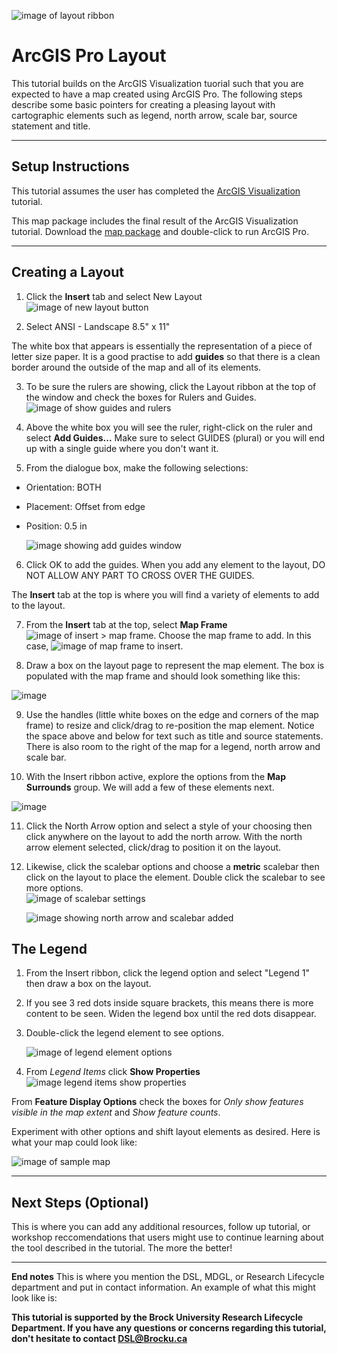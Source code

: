   ![image of layout ribbon](https://github.com/BrockDSL/ArcGIS-Layout/assets/45638590/efb732a9-53c3-40d1-b01b-09757c36b5f9)

# ArcGIS Pro Layout
This tutorial builds on the ArcGIS Visualization tuorial such that you are expected to have a map created using ArcGIS Pro. The following steps describe some basic pointers for creating a pleasing layout with cartographic elements such as legend, north arrow, scale bar, source statement and title.


----

## Setup Instructions
This tutorial assumes the user has completed the [ArcGIS Visualization](https://brockdsl.github.io/ArcGIS_Visualization/) tutorial.

This map package includes the final result of the ArcGIS Visualization tutorial. Download the [map package](https://github.com/BrockDSL/ArcGIS-Layout/blob/main/ArcGISLayout.mpkx) and double-click to run ArcGIS Pro.

----

## Creating a Layout
1. Click the **Insert** tab and select New Layout ![image of new layout button](https://github.com/BrockDSL/ArcGIS-Layout/assets/45638590/53e18e94-3d3e-4345-92d2-3b01117532f7)
 
2. Select ANSI - Landscape 8.5" x 11"

The white box that appears is essentially the representation of a piece of letter size paper. It is a good practise to add **guides** so that there is a clean border around the outside of the map and all of its elements.

3. To be sure the rulers are showing, click the Layout ribbon at the top of the window and check the boxes for Rulers and Guides.
![image of show guides and rulers](https://github.com/BrockDSL/ArcGIS-Layout/assets/45638590/0b5ed6c3-2581-4dd5-ac72-05572e9b8e05)

4. Above the white box you will see the ruler, right-click on the ruler and select **Add Guides...** Make sure to select GUIDES (plural) or you will end up with a single guide where you don't want it.

5. From the dialogue box, make the following selections:
- Orientation: BOTH
- Placement: Offset from edge
- Position: 0.5 in

   ![image showing add guides window](https://user-images.githubusercontent.com/45638590/229173445-5bb1b068-393d-4c35-990e-0492bd71fd13.png)

6. Click OK to add the guides. When you add any element to the layout, DO NOT ALLOW ANY PART TO CROSS OVER THE GUIDES.

The **Insert** tab at the top is where you will find a variety of elements to add to the layout.

7. From the **Insert** tab at the top, select **Map Frame** ![image of insert > map frame](https://github.com/BrockDSL/ArcGIS-Layout/assets/45638590/0bd90166-1155-4781-8e3d-968ab411cdf6). Choose the map frame to add. In this case, ![image of map frame to insert](https://github.com/BrockDSL/ArcGIS-Layout/assets/45638590/d52a5667-ba33-427e-8d22-cbf35eeef808).

8. Draw a box on the layout page to represent the map element. The box is populated with the map frame and should look something like this:

![image](https://github.com/BrockDSL/ArcGIS-Layout/assets/45638590/9759d785-573e-478a-b93a-3e694e9b7b68)


9. Use the handles (little white boxes on the edge and corners of the map frame) to resize and click/drag to re-position the map element. Notice the space above and below for text such as title and source statements. There is also room to the right of the map for a legend, north arrow and scale bar.

10. With the Insert ribbon active, explore the options from the **Map Surrounds** group. We will add a few of these elements next.

![image](https://github.com/BrockDSL/ArcGIS-Layout/assets/45638590/8534626b-23ee-4937-bd00-e92ccb9d06fe)


11. Click the North Arrow option and select a style of your choosing then click anywhere on the layout to add the north arrow. With the north arrow element selected, click/drag to position it on the layout.

12. Likewise, click the scalebar options and choose a **metric** scalebar then click on the layout to place the element. Double click the scalebar to see more options.    
    ![image of scalebar settings](https://github.com/BrockDSL/ArcGIS-Layout/assets/45638590/181522ff-8f0a-4e84-8ba5-0445a07f3241)    

    ![image showing north arrow and scalebar added](https://github.com/BrockDSL/ArcGIS-Layout/assets/45638590/85c2e58a-0380-45a9-847a-e45dd787630d)

## The Legend

1. From the Insert ribbon, click the legend option and select "Legend 1" then draw a box on the layout.  

2. If you see 3 red dots inside square brackets, this means there is more content to be seen. Widen the legend box until the red dots disappear.

3. Double-click the legend element to see options.

    ![image of legend element options](https://github.com/BrockDSL/ArcGIS-Layout/assets/45638590/8359615f-bb3e-4020-ab43-de95c4b7491a)

4. From *Legend Items* click **Show Properties** ![image legend items show properties](https://github.com/BrockDSL/ArcGIS-Layout/assets/45638590/d39508f8-179e-4b90-86a3-53627a58c540)

From **Feature Display Options** check the boxes for *Only show features visible in the map extent* and *Show feature counts*. 

Experiment with other options and shift layout elements as desired. Here is what your map could look like:    

![image of sample map](https://github.com/BrockDSL/ArcGIS-Layout/assets/45638590/bfa225c2-957c-4296-8002-25e7290934ca)





----

## Next Steps (Optional)
This is where you can add any additional resources, follow up tutorial, or workshop reccomendations that users might use to continue learning about the tool described in the tutorial.  The more the better!

----

**End notes**
This is where you mention the DSL, MDGL, or Research Lifecycle department and put in contact information.  An example of what this might look like is:

**This tutorial is supported by the Brock University Research Lifecycle Department.  If you have any questions or concerns regarding this tutorial, don't hesitate to contact [DSL@Brocku.ca](mailto:DSL@Brocku.ca)**
